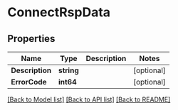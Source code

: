 # ConnectRspData

## Properties

Name | Type | Description | Notes
------------ | ------------- | ------------- | -------------
**Description** | **string** |  | [optional] 
**ErrorCode** | **int64** |  | [optional] 

[[Back to Model list]](../README.md#documentation-for-models) [[Back to API list]](../README.md#documentation-for-api-endpoints) [[Back to README]](../README.md)


